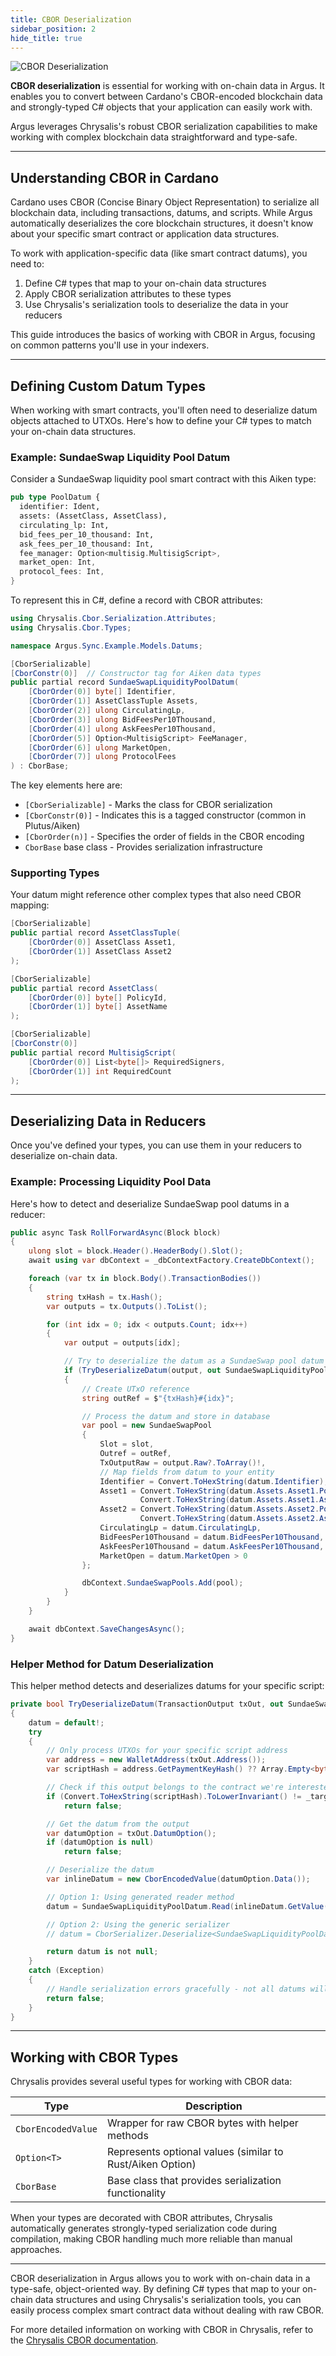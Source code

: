 ```yaml
---
title: CBOR Deserialization
sidebar_position: 2
hide_title: true
---
```


![CBOR Deserialization](/img/docs/argus/core-concepts/cbor.webp)

**CBOR deserialization** is essential for working with on-chain data in Argus. It enables you to convert between Cardano's CBOR-encoded blockchain data and strongly-typed C# objects that your application can easily work with.

Argus leverages Chrysalis's robust CBOR serialization capabilities to make working with complex blockchain data straightforward and type-safe.

---

## Understanding CBOR in Cardano

Cardano uses CBOR (Concise Binary Object Representation) to serialize all blockchain data, including transactions, datums, and scripts. While Argus automatically deserializes the core blockchain structures, it doesn't know about your specific smart contract or application data structures.

To work with application-specific data (like smart contract datums), you need to:

1. Define C# types that map to your on-chain data structures
2. Apply CBOR serialization attributes to these types
3. Use Chrysalis's serialization tools to deserialize the data in your reducers

This guide introduces the basics of working with CBOR in Argus, focusing on common patterns you'll use in your indexers.

---

## Defining Custom Datum Types

When working with smart contracts, you'll often need to deserialize datum objects attached to UTXOs. Here's how to define your C# types to match your on-chain data structures.

### Example: SundaeSwap Liquidity Pool Datum

Consider a SundaeSwap liquidity pool smart contract with this Aiken type:

```rust
pub type PoolDatum {
  identifier: Ident,
  assets: (AssetClass, AssetClass),
  circulating_lp: Int,
  bid_fees_per_10_thousand: Int,
  ask_fees_per_10_thousand: Int,
  fee_manager: Option<multisig.MultisigScript>,
  market_open: Int,
  protocol_fees: Int,
}
```

To represent this in C#, define a record with CBOR attributes:

```csharp
using Chrysalis.Cbor.Serialization.Attributes;
using Chrysalis.Cbor.Types;

namespace Argus.Sync.Example.Models.Datums;

[CborSerializable]
[CborConstr(0)]  // Constructor tag for Aiken data types
public partial record SundaeSwapLiquidityPoolDatum(
    [CborOrder(0)] byte[] Identifier,
    [CborOrder(1)] AssetClassTuple Assets,
    [CborOrder(2)] ulong CirculatingLp,
    [CborOrder(3)] ulong BidFeesPer10Thousand,
    [CborOrder(4)] ulong AskFeesPer10Thousand,
    [CborOrder(5)] Option<MultisigScript> FeeManager,
    [CborOrder(6)] ulong MarketOpen,
    [CborOrder(7)] ulong ProtocolFees
) : CborBase;
```

The key elements here are:

- `[CborSerializable]` - Marks the class for CBOR serialization
- `[CborConstr(0)]` - Indicates this is a tagged constructor (common in Plutus/Aiken)
- `[CborOrder(n)]` - Specifies the order of fields in the CBOR encoding
- `CborBase` base class - Provides serialization infrastructure

### Supporting Types

Your datum might reference other complex types that also need CBOR mapping:

```csharp
[CborSerializable]
public partial record AssetClassTuple(
    [CborOrder(0)] AssetClass Asset1,
    [CborOrder(1)] AssetClass Asset2
);

[CborSerializable]
public partial record AssetClass(
    [CborOrder(0)] byte[] PolicyId,
    [CborOrder(1)] byte[] AssetName
);

[CborSerializable]
[CborConstr(0)]
public partial record MultisigScript(
    [CborOrder(0)] List<byte[]> RequiredSigners,
    [CborOrder(1)] int RequiredCount
);
```

---

## Deserializing Data in Reducers

Once you've defined your types, you can use them in your reducers to deserialize on-chain data.

### Example: Processing Liquidity Pool Data

Here's how to detect and deserialize SundaeSwap pool datums in a reducer:

```csharp
public async Task RollForwardAsync(Block block)
{
    ulong slot = block.Header().HeaderBody().Slot();
    await using var dbContext = _dbContextFactory.CreateDbContext();

    foreach (var tx in block.Body().TransactionBodies())
    {
        string txHash = tx.Hash();
        var outputs = tx.Outputs().ToList();

        for (int idx = 0; idx < outputs.Count; idx++)
        {
            var output = outputs[idx];

            // Try to deserialize the datum as a SundaeSwap pool datum
            if (TryDeserializeDatum(output, out SundaeSwapLiquidityPoolDatum datum))
            {
                // Create UTxO reference
                string outRef = $"{txHash}#{idx}";

                // Process the datum and store in database
                var pool = new SundaeSwapPool
                {
                    Slot = slot,
                    Outref = outRef,
                    TxOutputRaw = output.Raw?.ToArray()!,
                    // Map fields from datum to your entity
                    Identifier = Convert.ToHexString(datum.Identifier),
                    Asset1 = Convert.ToHexString(datum.Assets.Asset1.PolicyId) + "." +
                             Convert.ToHexString(datum.Assets.Asset1.AssetName),
                    Asset2 = Convert.ToHexString(datum.Assets.Asset2.PolicyId) + "." +
                             Convert.ToHexString(datum.Assets.Asset2.AssetName),
                    CirculatingLp = datum.CirculatingLp,
                    BidFeesPer10Thousand = datum.BidFeesPer10Thousand,
                    AskFeesPer10Thousand = datum.AskFeesPer10Thousand,
                    MarketOpen = datum.MarketOpen > 0
                };

                dbContext.SundaeSwapPools.Add(pool);
            }
        }
    }

    await dbContext.SaveChangesAsync();
}
```

### Helper Method for Datum Deserialization

This helper method detects and deserializes datums for your specific script:

```csharp
private bool TryDeserializeDatum(TransactionOutput txOut, out SundaeSwapLiquidityPoolDatum datum)
{
    datum = default!;
    try
    {
        // Only process UTXOs for your specific script address
        var address = new WalletAddress(txOut.Address());
        var scriptHash = address.GetPaymentKeyHash() ?? Array.Empty<byte>();

        // Check if this output belongs to the contract we're interested in
        if (Convert.ToHexString(scriptHash).ToLowerInvariant() != _targetScriptHash)
            return false;

        // Get the datum from the output
        var datumOption = txOut.DatumOption();
        if (datumOption is null)
            return false;

        // Deserialize the datum
        var inlineDatum = new CborEncodedValue(datumOption.Data());

        // Option 1: Using generated reader method
        datum = SundaeSwapLiquidityPoolDatum.Read(inlineDatum.GetValue());

        // Option 2: Using the generic serializer
        // datum = CborSerializer.Deserialize<SundaeSwapLiquidityPoolDatum>(inlineDatum.GetValue());

        return datum is not null;
    }
    catch (Exception)
    {
        // Handle serialization errors gracefully - not all datums will match our expected format
        return false;
    }
}
```

---

## Working with CBOR Types

Chrysalis provides several useful types for working with CBOR data:

| Type               | Description                                               |
| ------------------ | --------------------------------------------------------- |
| `CborEncodedValue` | Wrapper for raw CBOR bytes with helper methods            |
| `Option<T>`        | Represents optional values (similar to Rust/Aiken Option) |
| `CborBase`         | Base class that provides serialization functionality      |

When your types are decorated with CBOR attributes, Chrysalis automatically generates strongly-typed serialization code during compilation, making CBOR handling much more reliable than manual approaches.

---

CBOR deserialization in Argus allows you to work with on-chain data in a type-safe, object-oriented way. By defining C# types that map to your on-chain data structures and using Chrysalis's serialization tools, you can easily process complex smart contract data without dealing with raw CBOR.

For more detailed information on working with CBOR in Chrysalis, refer to the [Chrysalis CBOR documentation](/docs/chrysalis/cbor/overview).
